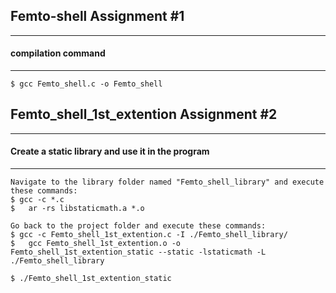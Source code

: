 ## Femto-shell Assignment #1

---
#### compilation command
---
```
$ gcc Femto_shell.c -o Femto_shell
```
## Femto_shell_1st_extention Assignment #2
---
#### Create a static library and use it in the program
---
```
Navigate to the library folder named "Femto_shell_library" and execute these commands:
$ gcc -c *.c
$	ar -rs libstaticmath.a *.o

Go back to the project folder and execute these commands:
$ gcc -c Femto_shell_1st_extention.c -I ./Femto_shell_library/
$	gcc Femto_shell_1st_extention.o -o Femto_shell_1st_extention_static --static -lstaticmath -L ./Femto_shell_library

$ ./Femto_shell_1st_extention_static
```
